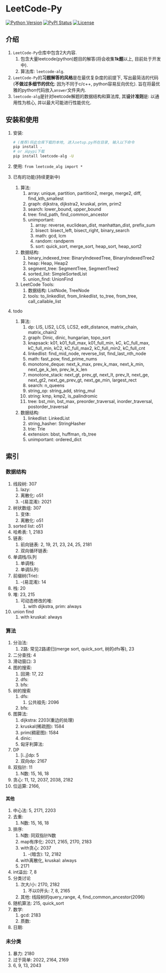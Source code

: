 # LeetCode-Py
[![Python Version](https://img.shields.io/pypi/pyversions/leetcode-alg)](https://pypi.org/project/leetcode-alg/)
[![PyPI Status](https://badge.fury.io/py/leetcode-alg.svg)](https://badge.fury.io/py/leetcode-alg)
[![License](https://img.shields.io/badge/License-MIT-blue.svg)](https://github.com/Jintao-Huang/LeetCode-Py/blob/main/LICENSE)


## 介绍
1. `LeetCode-Py`仓库中包含2大内容. 
   1. 包含大量leetcode(python)题目的解答(将会收集**1k题**以上, 目前处于开发中). 
   2. 算法库: `leetcode-alg`. 
2. `LeetCode-Py`的**习题解答的风格**是在最优复杂度的前提下, 写出最简洁的代码(**不做过多细节的优化**: 因为不同于c/c++, python容易反向优化). 旨在将最优雅的python代码放入`answer`文件夹内. 
3. `leetcode-alg`是针对leetcode解题的数据结构和算法库, 其**设计准则**是: 以通用性为核心, 并以最大可能进行性能优化. 


## 安装和使用
1. 安装: 
    ```bash
    # (推荐)将此仓库下载的本地, 进入setup.py所在目录, 输入以下命令
    pip install .
    # or 从pypi下载
    pip install leetcode-alg -U
    ```
    
2. 使用: `from leetcode_alg import *`

3. 已有的功能(持续更新中)
   1. 算法: 
      1. array: unique, partition, partition2, merge, merge2, diff, find_kth_smallest
      2. graph: dijkstra, dijkstra2, kruskal, prim, prim2
      3. search: lower_bound, upper_bound
      4. tree: find_path, find_common_ancestor
      5. unimportant: 
         1. array: reverse, euclidean_dist, manhattan_dist, prefix_sum
         2. bisect: bisect_left, bisect_right, binary_search
         3. math: gcd, lcm
         4. random: randperm
         5. sort: quick_sort, merge_sort, heap_sort, heap_sort2
   2. 数据结构:
      1. binary_indexed_tree: BinaryIndexedTree, BinaryIndexedTree2
      2. heap: Heap, Heap2
      3. segment_tree: SegmentTree, SegmentTree2
      4. sorted_list: SimpleSortedList
      5. union_find: UnionFind
   3. LeetCode Tools:
      1. 数据结构: ListNode, TreeNode
      2. tools: to_linkedlist, from_linkedlist, to_tree, from_tree, call_callable_list
   
4. todo
   1. 算法: 
      1. dp: LIS, LIS2, LCS, LCS2, edit_distance, matrix_chain, matrix_chain2
      2. graph: Dinic, dinic, hungarian, topo_sort
      3. knapsack: k01, k01_full_max, k01_full_min, kC, kC_full_max, kC_full_min, kC2, kC_full_max2, kC_full_min2, kC_full_cnt
      4. linkedlist: find_mid_node, reverse_list, find_last_nth_node
      5. math: fast_pow, find_prime_nums
      6. monotone_deque: next_k_max, prev_k_max, next_k_min, next_ge_k_len, prev_le_k_len
      7. monotone_stack: next_gt, prev_gt, next_lt, prev_lt, next_ge, next_gt2, next_ge_prev_gt, next_ge_min, largest_rect
      8. search: n_queens
      9. string_op: string_add, string_mul
      10. string: kmp, kmp2, is_palindromic
      11. tree: bst_min, bst_max, preorder_traversal, inorder_traversal, postorder_traversal
   2. 数据结构: 
      1. linkedlist: LinkedList
      2. string_hasher: StringHasher
      3. trie: Trie
      4. extension: bbst, huffman, rb_tree
      5. unimportant: ordered_dict




## 索引
### 数据结构
1. 线段树: 307
   1. lazy: 
   2. 离散化: o51
   3. -(易混淆): 2021
2. 树状数组: 307
   1. 变体: 
   2. 离散化: o51
3. sorted list: o51
4. 哈希表: 1, 2183
5. 链表: 
   1. 前向链表: 2, 19, 21, 23, 24, 25, 2181
   2. 双向循环链表: 
6. 单调栈/队列
   1. 单调栈: 
   2. 单调队列: 
7. 前缀树(Trie): 
   1. -(易混淆): 14
8. 栈: 20
9. 堆: 23, 215
   1. 可动态修改的堆: 
      1. with dijkstra, prim: always
10. union find
    1. with kruskal: always




### 算法
1. 分治法: 
   1. 2路: 常见2路递归(merge sort, quick_sort, 树的dfs等), 23
2. 二分查找: 4
3. 滑动窗口: 3
4. 图的搜索:
   1. 回溯: 17, 22
   2. dfs:
   3. bfs: 
5. 树的搜索
   1. dfs: 
      1. 公共祖先: 2096
   2. bfs: 
6. 图算法: 
   1. dijkstra: 2203(重边的处理)
   2. kruskal(稀疏图): 1584
   3. prim(稠密图): 1584
   4. dinic: 
   5. 匈牙利算法: 
7. DP
   1. \[i..j\]dp: 5
   2. 双向dp: 2167
8. 双指针: 11
   1. N数: 15, 16, 18
9. 贪心: 11, 12, 2037, 2038, 2182
10. 位运算: 2166, 



#### 其他 
1. 中心法: 5, 2171, 2203
2. 去重: 
   1. N数: 15, 16, 18
3. 排序: 
   1. N数: 同双指针N数
   2. map有序化: 2021, 2165, 2170, 2183
   3. with贪心: 2037
      1. -(暗含): 12, 2182
   4. with离散化, kruskal: always
   5. 2171
4. int溢出: 7, 8
5. 分类讨论
   1. 次大/小: 2170, 2182
      1. 不以0开头: 7, 8, 2165
   2. 其他: 线段树的query_range, 4, find_common_ancestor(2096)
6. 随机算法: 215, quick_sort
7. 数学: 
   1. gcd: 2183
   2. 质数: 
8. 日期: 




### 未分类 
1. 暴力: 2180
2. 过于简单: 2022, 2164, 2169
3. 6, 9, 13, 2043

